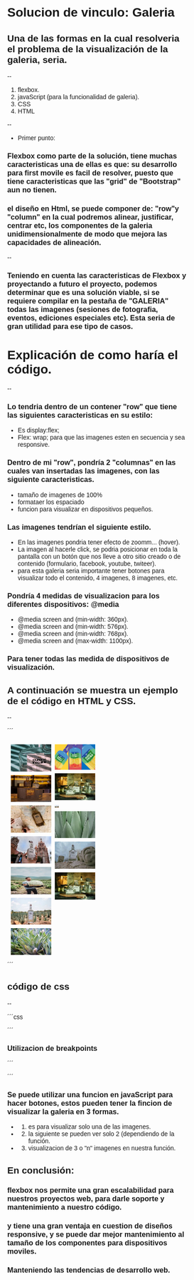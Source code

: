 # Solucion de vinculo:  Galeria

## Una de las formas en la cual resolveria el problema de la visualización de la galeria, seria.
--
1. flexbox.
2. javaScript (para la funcionalidad de galeria).
3. CSS 
4. HTML

--
* Primer punto:
### Flexbox como parte de la solución, tiene muchas caracteristicas una de ellas es que: su desarrollo para first movile es facil de resolver, puesto que tiene caracteristicas que las "grid" de "Bootstrap" aun no tienen. 

### el diseño en Html, se puede componer de: "row"y "column" en la cual podremos alinear, justificar, centrar etc, los componentes de la galeria unidimensionalmente de modo que mejora las capacidades de alineación. 

--
### Teniendo en cuenta las caracteristicas de Flexbox y proyectando a futuro el proyecto, podemos determinar que es una solución viable, si se requiere compilar en la pestaña de "GALERIA" todas las imagenes (sesiones de fotografia, eventos, ediciones especiales etc). Esta seria de gran utilidad para ese tipo de casos.



# Explicación de como haría el código.

--
### Lo tendria dentro de un contener "row" que tiene las siguientes caracteristicas en su estilo:


* Es display:flex;
* Flex: wrap; para que las imagenes esten en secuencia y sea responsive.

### Dentro de mi "row", pondría 2 "columnas" en las cuales van insertadas las imagenes, con las siguiente caracteristicas.

* tamaño de imagenes de 100%
* formataer los espaciado
* funcion para visualizar en dispositivos pequeños.

### Las imagenes tendrían el siguiente estilo.

* En las imagenes pondria tener efecto de zoomm... (hover).
* La imagen al hacerle click, se podria posicionar en toda la pantalla con un botón que nos lleve a otro sitio creado o de contenido (formulario, facebook, youtube, twiteer).
* para esta galeria seria importante tener botones para visualizar todo el contenido, 4 imagenes, 8 imagenes, etc.


### Pondría 4 medidas de visualizacion para los diferentes dispositivos: @media

* @media screen and (min-width: 360px).
* @media screen and (min-width: 576px).
* @media screen and (min-width: 768px).
* @media screen and (max-width: 1100px).

### Para tener todas las medida de dispositivos de visualización.


## A continuación se muestra un ejemplo de el código en HTML y CSS.
--

´´´
<html lang="en">
<head>
	<meta charset="UTF-8">
	<meta name="viewport" content="width=device-width, initial-scale=1.0">
    <link rel="stylesheet" href="stilos.css">
	<title>galeria_ojo_de_tigere</title>
</head>
<body>
	<div class="row"> 
  <div class="column">
    <img src="image/gal8.jpg">
    <img src="image/gal1.jpeg">
    <img src="image/gal2.jpg" >
    <img src="image/gal4.jpg" >
    <img src="image/gal3.jpg" >
    <img src="image/gal5.jpg" >
    <img src="image/mezcal.jpg">
  </div>
  <div class="column">
    <img src="image/pride.jpg">
    <img src="image/tienda.jpg">
    <img src="image/elaboracion.jpg" style="width:10%">
    <img src="image/agave_3.jpg">
    <img src="image/mezcali.jpg">
    <img src="image/tienda.jpg" >
  </div>  
</div>
</body>
</html>



´´´

## código de css
--

´´´css

<style>

* {
  box-sizing: border-box;
}

body {
  margin: 0;
  font-family: Arial;
}

.header {
  text-align: center;
  padding: 32px;
}

.row {
  display: -ms-flexbox; /* navegador:  IE10 */
  display: flex;
  -ms-flex-wrap: wrap; /* navegadores IE10 */
  flex-wrap: wrap;
  padding: 0 4px;
}


.column {
  widows: 100%;
  -ms-flex: 25%; /* navegador IE10 */
  flex: 25%;
  max-width: 25%;
  padding: 0 4px;
}

.column img {
  margin-top: 8px;
  vertical-align: middle;
  width: 100%;
}


</style>


´´´

### Utilizacion de breakpoints

´´´
<style>
/* modelo responsivo para moviles y desktop  */
@media screen and (max-width: 800px) {
  .column {
    -ms-flex: 50%;
    flex: 50%;
    max-width: 50%;
  }
}

 /*movil y  tablet*/
@media screen and (max-width: 600px) {
  .column {
    -ms-flex: 100%;
    flex: 100%;
    max-width: 100%;
  }
}
</style>
´´´


### Se puede utilizar una funcion en javaScript para hacer botones, estos pueden tener la fincion de visualizar la galeria en 3 formas.

- 1.  es para visualizar solo una de las  imagenes.
- 2. la siguiente se pueden ver solo 2 (dependiendo de la función.
- 3. visualizacion de 3 o "n" imagenes en nuestra función.

## En conclusión: 
### flexbox nos permite una gran escalabilidad para nuestros proyectos web, para darle soporte y mantenimiento a nuestro código.

### y tiene una gran ventaja en cuestion de diseños responsive, y se puede dar mejor mantenimiento al tamaño de los componentes para dispositivos moviles.

### Manteniendo las tendencias de desarrollo web.  







  











